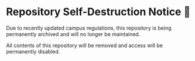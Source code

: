 # Repository Self-Destruction Notice 🚨

Due to recently updated campus regulations, this repository is being permanently archived and will no longer be maintained.

All contents of this repository will be removed and access will be permanently disabled.